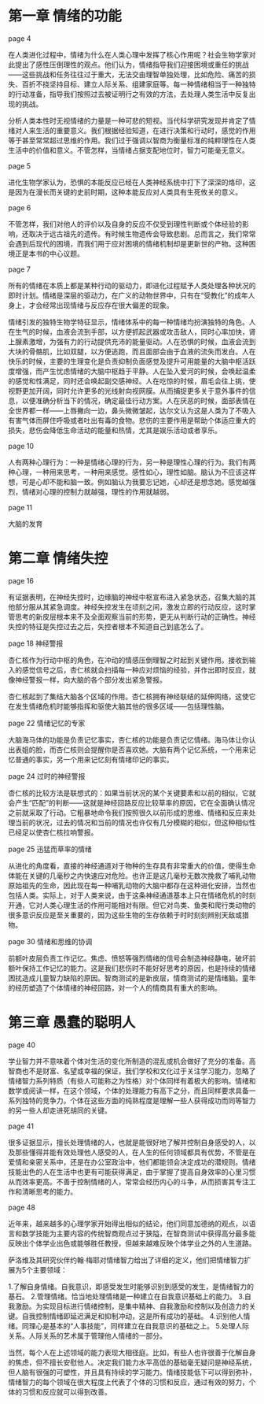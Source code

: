 # 第一章 情绪的功能

page 4

在人类进化过程中，情绪为什么在人类心理中发挥了核心作用呢？社会生物学家对此提出了感性压倒理性的观点。他们认为，情绪指导我们迎接困境或重任的挑战——这些挑战和任务往往过于重大，无法交由理智单独处理，比如危险、痛苦的损失、百折不挠坚持目标、建立人际关系、组建家庭等。每一种情绪相当于一种独特的行动准备，指导我们按照过去被证明行之有效的方法，去处理人类生活中反复出现的挑战。

分析人类本性时无视情绪的力量是一种可悲的短视。当代科学研究发现并肯定了情绪对人来生活的重要意义。我们根据经验知道，在进行决策和行动时，感觉的作用等于甚至常常超过思维的作用。我们过于强调以智商为衡量标准的纯粹理性在人类生活中的价值和意义。不管怎样，当情绪占据支配地位时，智力可能毫无意义。

page 5

进化生物学家认为，恐惧的本能反应已经在人类神经系统中打下了深深的烙印，这是因为在漫长而关键的史前时期，这种本能反应对人类具有生死攸关的意义。

page 6

不管怎样，我们对他人的评价以及自身的反应不仅受到理性判断或个体经验的影响，还取决于远古祖先的遗传。有时候生物遗传会导致悲剧。总而言之，我们常常会遇到后现代的困境，而我们用于应对困境的情绪机制却是更新世的产物。这种困境正是本书的中心议题。

page 7

所有的情绪在本质上都是某种行动的驱动力，即进化过程赋予人类处理各种状况的即时计划。情绪是深层的驱动力，在广义的动物世界中，只有在“受教化”的成年人身上，才会经常出现情绪与反应存在很大偏差的现象。

情绪引发的独特生物学特征显示，情绪体系中的每一种情绪均扮演独特的角色。人在生气的时候，血液会流到手部，以方便抓起武器或攻击敌人，同时心率加快，肾上腺素激增，为强有力的行动提供充沛的能量驱动。人在恐惧的时候，血液会流到大块的骨骼肌，比如双腿，以方便逃跑，而且面部会由于血液的流失而发白。人在快乐的时候，主要的生理变化是负责抑制负面感觉及提升可用能量的大脑中枢活跃度增强，而产生忧虑情绪的大脑中枢趋于平静。人在坠入爱河的时候，会唤起温柔的感觉和性满足，同时还会唤起副交感神经。人在吃惊的时候，眉毛会往上挑，使视野更加开阔，同时允许更多的光线射向视网膜。从而捕捉更多关于意外事件的信息，以便准确分析当下的情况，确定最佳行动方案。人在厌恶的时候，面部表情在全世界都一样——上唇撇向一边，鼻头微微皱起，达尔文认为这是人类为了不吸入有害气体而屏住呼吸或者吐出有毒的食物。悲伤的主要作用是帮助个体适应重大的损失，悲伤会降低生命活动的能量和热情，尤其是娱乐活动或者享乐。

page 10

人有两种心理行为：一种是情绪心理的行为，另一种是理性心理的行为。我们有两种心理，一种用来思考，一种用来感觉。感性如心，理性如脑。脑认为不应该这样想，可是心却不能和脑一致。例如脑认为我要忘记她，心却还是想念她。感觉越强烈，情绪对心理的控制力就越强，理性的作用就越弱。

page 11

大脑的发育


# 第二章 情绪失控

page 16

有证据表明，在神经失控时，边缘脑的神经中枢宣布进入紧急状态，召集大脑的其他部分服从其紧急调度。神经失控发生在顷刻之间，激发立即的行动反应，这时掌管思考的新皮层根本来不及全面观察当前的形势，更无从判断行动的正确性。神经失控的特征是失控过去之后，失控者根本不知道自己到底怎么了。

page 18 神经警报

杏仁核作为行动中枢的角色，在冲动的情感压倒理智之时起到关键作用。接收到输入的感觉信号之后，杏仁核就会扫描每一种应对烦恼的经验，并作出即时反应，就像神经警报一样，向大脑的各个部分发出紧急警报。

杏仁核起到了集结大脑各个区域的作用。杏仁核拥有神经联结的延伸网络，这使它在发生情绪危机时能够指挥和驱使大脑其他的很多区域——包括理性脑。

page 22 情绪记忆的专家

大脑海马体的功能是负责记忆事实，杏仁核的功能是负责记忆情绪。海马体让你认出表姐的脸，而杏仁核则会提醒你是否喜欢她。大脑有两个记忆系统，一个用来记忆普通的事实，另一个用来记忆刻有情绪印记的事实。

page 24 过时的神经警报

杏仁核的比较方法是联想式的：如果当前状况的某个关键要素和以前的相似，它就会产生“匹配”的判断——这就是神经回路反应比较草率的原因，它在全面确认情况之前就采取了行动。它粗暴地命令我们按照很久以前形成的思维、情绪和反应来处理当前的状况，过去的情况和当前的情况也许仅有几分模糊的相似，但这种相似性已经足以使杏仁核拉响警报。

page 25 迅猛而草率的情绪

从进化的角度看，直接的神经通道对于物种的生存具有非常重大的价值，使得生命体能在关键的几毫秒之内快速应对危险。也许正是这几毫秒无数次挽救了哺乳动物原始祖先的生命，因此现在每一种哺乳动物的大脑中都存在这种进化安排，当然也包括人类。实际上，对于人类来说，由于这条神经通道基本上只在情绪危机的时刻开通，它对人类心理生活的作用可能相对有限。但它对鸟类、鱼类和爬行类动物的很多意识反应是至关重要的，因为这些生物的生存依赖于时时刻刻辨别天敌或猎物。

page 30 情绪和思维的协调

前额叶皮层负责工作记忆。焦虑、愤怒等强烈情绪的信号会制造神经静电，破坏前额叶保持工作记忆的能力。这是我们悲伤时不能好好思考的原因，也是持续的情绪困扰造成儿童智力缺陷的原因。智商测试的是新皮层，情商测试的是情绪脑。童年的经历塑造了个体情绪的神经回路，对一个人的情商具有重大的影响。

# 第三章 愚蠢的聪明人

page 40

学业智力并不意味着个体对生活的变化所制造的混乱或机会做好了充分的准备。高智商也不是财富、名望或幸福的保证，我们学校和文化过于关注学习能力，忽略了情绪智力系列特质（有些人可能称之为性格）对个体同样有着极大的影响。情绪和数学或阅读一样，在这个领域，个体的处理能力有高下之分，而且同样要求具备一系列独特的竞争力。个体在这些方面的纯熟程度是理解一些人获得成功而同等智力的另一些人却走进死胡同的关键。

page 41

很多证据显示，擅长处理情绪的人，也就是能很好地了解并控制自身感受的人，以及那些懂得并能有效处理他人感受的人，在人生的任何领域都具有优势，不管是在爱情和亲密关系中，还是在办公室政治中，他们都能领会决定成功的潜规则。情绪技能出色的人在生活中也更有可能获得满足，由于掌握了提高自身效率的心里习惯从而效率更高。不善于控制情绪的人，常常会经历内心的斗争，从而损害其专注工作和清晰思考的能力。

page 48

近年来，越来越多的心理学家开始得出相似的结论，他们同意加德纳的观点，以语言和数学技能为主要内容的传统智商观点过于狭隘，在智商测试中获得高分最多能反映出个体学业出色或能够胜任教授，但越来越难反映个体学业之外的人生道路。

萨洛维及其研究伙伴约翰·梅耶对情绪智力给出了详细的定义，他们把情绪智力扩展为5个主要领域：

1.了解自身情绪。自我意识，即感受发生时能够识别到感受的发生，是情绪智力的基石。
2.管理情绪。恰当地处理情绪是一种建立在自我意识基础上的能力。
3.自我激励。为实现目标进行情绪控制，是集中精神、自我激励和控制以及创造力的关键。自我控制情绪即延迟满足和抑制冲动，这是所有成功的基础。
4.识别他人情绪。同理心是基本的“人事技能”，同样建立在自我意识的基础之上。
5.处理人际关系。人际关系的艺术属于管理他人情绪的一部分。

当然，每个人在上述领域的能力表现大相径庭。比如，有些人也许很善于化解自身的焦虑，但不擅长安慰他人。决定我们能力水平高低的基础毫无疑问是神经系统，但人脑有很强的可塑性，并且具有持续的学习能力。情绪技能低下可以得到弥补，情绪智力的每个领域在很大程度上代表了个体的习惯和反应，通过有效的努力，个体的习惯和反应就可以得到改善。
